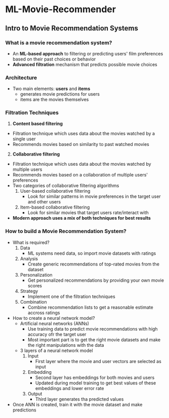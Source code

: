 # ML-Movie-Recommender

## Intro to Movie Recommendation Systems

### What is a movie recommendation system?
- An **ML-based approach** to filtering or predicting users' film preferences based on their past choices or behavior
- **Advanced filtration** mechanism that predicts possible movie choices

### Architecture
- Two main elements: **users** and **items**
    - generates movie predictions for users
    - items are the movies themselves

### Filtration Techniques
1. **Content based filtering**
- Filtration technique which uses data about the movies watched by a single user
- Recommends movies based on similarity to past watched movies
2. **Collaborative filtering**
- Filtration technique which uses data about the movies watched by multiple users
- Recommends movies based on a collaboration of multiple users' preferences
- Two categories of collaborative filtering algorithms
    1. User-based collaborative filtering
        - Look for similar patterns in movie preferences in the target user and other users
    2. Item-based collaborative filtering
        - Look for similar movies that target users rate/interact with
- **Modern approach uses a mix of both techniques for best results**

### How to build a Movie Recommendation System?
- What is required?
    1. Data
        - ML systems need data, so import movie datasets with ratings
    2. Analysis
        - Create generic recommendations of top-rated movies from the dataset
    3. Personalization
        - Get personalized recommendations by providing your own movie scores
    4. Strategy
        - Implement one of the filtration techniques
    5. Combination
        - Combine recommendation lists to get a reasonable estimate accross ratings
- How to create a neural network model?
    - Artificial neural networks (ANNs)
        - Use training data to predict movie recommendations with high accuracy ofr the target user
        - Most important part is to get the right movie datasets and make the right manipulations with the data
    - 3 layers of a neural network model
        1. Input
            - First layer where the movie and user vectors are selected as input
        2. Embedding
            - Second layer has embeddings for both movies and users
            - Updated during model training to get best values of these embeddings and lower error rate
        3. Output
            - Third layer generates tha predicted values
- Once ANN is created, train it with the movie dataset and make predictions